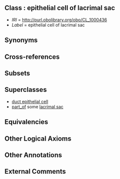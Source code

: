 
## Class : epithelial cell of lacrimal sac

 * *IRI* = http://purl.obolibrary.org/obo/CL_1000436
 * *Label* = epithelial cell of lacrimal sac

## Synonyms


## Cross-references


## Subsets


## Superclasses

 * [duct epithelial cell](../../CL/68/CL_0000068.md)
 * [part_of](../../BFO/50/BFO_0000050.md) some [lacrimal sac](../../UBERON/51/UBERON_0001351.md)

## Equivalencies


## Other Logical Axioms


## Other Annotations


## External Comments

